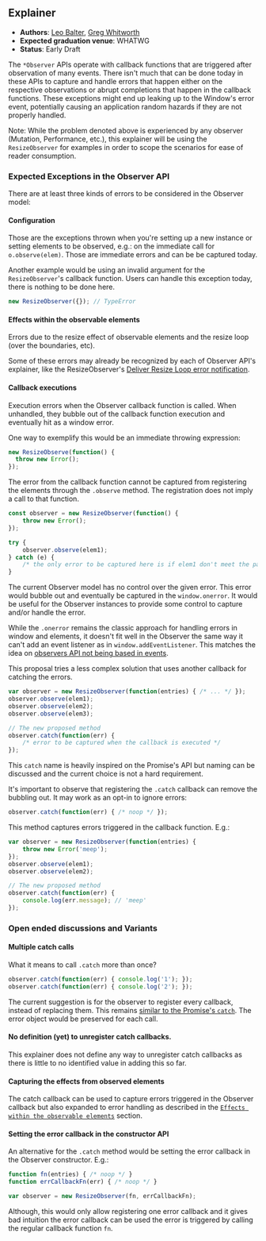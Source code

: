 ## Explainer

- __Authors__: [Leo Balter](@leobalter), [Greg Whitworth](@gregwhitworth)
- __Expected graduation venue__: WHATWG
- __Status__: Early Draft

The `*Observer` APIs operate with callback functions that are triggered after observation of many events. There isn't much that can be done today in these APIs to capture and handle errors that happen either on the respective observations or abrupt completions that happen in the callback functions. These exceptions might end up leaking up to the Window's error event, potentially causing an application random hazards if they are not properly handled.

Note: While the problem denoted above is experienced by any observer (Mutation, Performance, etc.), this explainer will be using the `ResizeObserver` for examples in order to scope the scenarios for ease of reader consumption.

### Expected Exceptions in the Observer API

There are at least three kinds of errors to be considered in the Observer model:

#### Configuration

Those are the exceptions thrown when you're setting up a new instance or setting elements to be observed, e.g.: on the immediate call for `o.observe(elem)`. Those are immediate errors and can be be captured today.

Another example would be using an invalid argument for the `ResizeObserver`'s callback function. Users can handle this exception today, there is nothing to be done here.

```js
new ResizeObserver({}); // TypeError
```

#### <a id="effects"></a> Effects within the observable elements

Errors due to the resize effect of observable elements and the resize loop (over the boundaries, etc).

Some of these errors may already be recognized by each of Observer API's explainer, like the ResizeObserver's [Deliver Resize Loop error notification](https://drafts.csswg.org/resize-observer-1/#deliver-resize-error).

#### Callback executions

Execution errors when the Observer callback function is called. When unhandled, they bubble out of the callback function execution and eventually hit as a window error.

One way to exemplify this would be an immediate throwing expression:

```js
new ResizeObserve(function() {
  throw new Error();
});
```

The error from the callback function cannot be captured from registering the elements through the `.observe` method. The registration does not imply a call to that function.

```js
const observer = new ResizeObserver(function() {
    throw new Error();
});

try {
    observer.observe(elem1);
} catch (e) {
    /* the only error to be captured here is if elem1 don't meet the parameters requirements */
}
```

The current Observer model has no control over the given error. This error would bubble out and eventually be captured in the `window.onerror`. It would be useful for the Observer instances to provide some control to capture and/or handle the error.

While the `.onerror` remains the classic approach for handling errors in window and elements, it doesn't fit well in the Observer the same way it can't add an event listener as in `window.addEventListener`. This matches the idea on [observers API not being based in events](https://github.com/WICG/resize-observer/blob/master/explainer.md#why-an-observer-based-api-and-not-events).

This proposal tries a less complex solution that uses another callback for catching the errors.
​
```js
var observer = new ResizeObserver(function(entries) { /* ... */ });
observer.observe(elem1);
observer.observe(elem2);
observer.observe(elem3);

// The new proposed method
observer.catch(function(err) {
    /* error to be captured when the callback is executed */
});
```

This `catch` name is heavily inspired on the Promise's API but naming can be discussed and the current choice is not a hard requirement.

It's important to observe that registering the `.catch` callback can remove the bubbling out. It may work as an opt-in to ignore errors:

```js
observer.catch(function(err) { /* noop */ });
```

This method captures errors triggered in the callback function. E.g.:

```js
var observer = new ResizeObserver(function(entries) {
    throw new Error('meep');
});
observer.observe(elem1);
observer.observe(elem2);

// The new proposed method
observer.catch(function(err) {
    console.log(err.message); // 'meep'
});
```

### Open ended discussions and Variants

#### Multiple catch calls

What it means to call `.catch` more than once? 

```js
observer.catch(function(err) { console.log('1'); });
observer.catch(function(err) { console.log('2'); });
```

The current suggestion is for the observer to register every callback, instead of replacing them. This remains [similar to the Promise's `catch`](https://jsfiddle.net/2mpzoLrq/). The error object would be preserved for each call.

#### No definition (yet) to unregister catch callbacks.

This explainer does not define any way to unregister catch callbacks as there is little to no identified value in adding this so far.

#### Capturing the effects from observed elements

The catch callback can be used to capture errors triggered in the Observer callback but also expanded to error handling as described in the [`Effects within the observable elements`](#effects) section.

#### Setting the error callback in the constructor API

An alternative for the `.catch` method would be setting the error callback in the Observer constructor. E.g.:

```js
function fn(entries) { /* noop */ }
function errCallbackFn(err) { /* noop */ }

var observer = new ResizeObserver(fn, errCallbackFn);
```

Although, this would only allow registering one error callback and it gives bad intuition the error callback can be used the error is triggered by calling the regular callback function `fn`.
